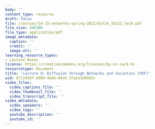 ```yaml
---
body: ''
content_type: resource
draft: false
file: /courses/14-15-networks-spring-2022/mit14_15s22_lec9.pdf
file_size: 345380
file_type: application/pdf
image_metadata:
  caption: ''
  credit: ''
  image-alt: ''
learning_resource_types:
- Lecture Notes
license: https://creativecommons.org/licenses/by-nc-sa/4.0/
resourcetype: Document
title: 'Lecture 9: Diffusion through Networks and Societies (PDF)'
uid: 8711936f-b089-464b-84c6-37a2a1d0563c
video_files:
  video_captions_file: ''
  video_thumbnail_file: ''
  video_transcript_file: ''
video_metadata:
  video_speakers: ''
  video_tags: ''
  youtube_description: ''
  youtube_id: ''
---
```

